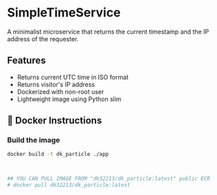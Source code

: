 # SimpleTimeService

A minimalist microservice that returns the current timestamp and the IP address of the requester.

##  Features

- Returns current UTC time in ISO format
- Returns visitor's IP address
- Dockerized with non-root user
- Lightweight image using Python slim

## 🐳 Docker Instructions

### Build the image

```bash
docker build -t dk_particle ./app 



## YOU CAN PULL IMAGE FROM "dk32213/dk_particle:latest" public ECR
# docker pull dk32213/dk_particle:latest